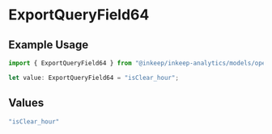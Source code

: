 # ExportQueryField64

## Example Usage

```typescript
import { ExportQueryField64 } from "@inkeep/inkeep-analytics/models/operations";

let value: ExportQueryField64 = "isClear_hour";
```

## Values

```typescript
"isClear_hour"
```